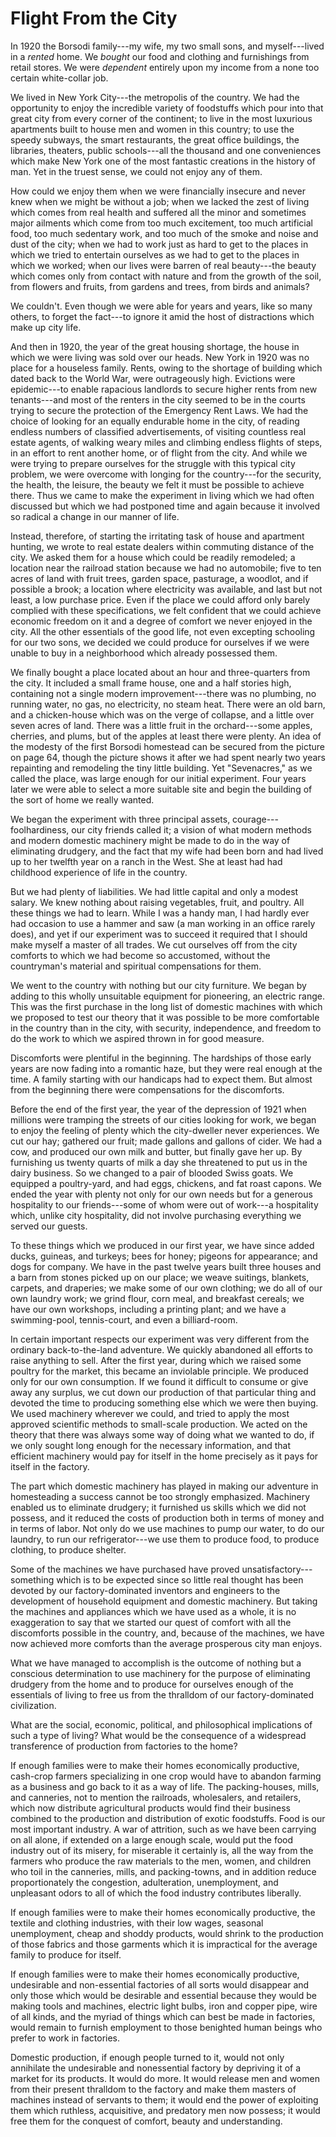 # Flight From the City

In 1920 the Borsodi family---my wife, my two small sons, and myself---lived in a *rented* home. We *bought* our food and clothing and furnishings from retail stores. We were *dependent* entirely upon my income from a none too certain white-collar job.

We lived in New York City---the metropolis of the country. We had the opportunity to enjoy the incredible variety of foodstuffs which pour into that great city from every corner of the continent; to live in the most luxurious apartments built to house men and women in this country; to use the speedy subways, the smart restaurants, the great office buildings, the libraries, theaters, public schools---all the thousand and one conveniences which make New York one of the most fantastic creations in the history of man. Yet in the truest sense, we could not enjoy any of them.

How could we enjoy them when we were financially insecure and never knew when we might be without a job; when we lacked the zest of living which comes from real health and suffered all the minor and sometimes major ailments which come from too much excitement, too much artificial food, too much sedentary work, and too much of the smoke and noise and dust of the city; when we had to work just as hard to get to the places in which we tried to entertain ourselves as we had to get to the places in which we worked; when our lives were barren of real beauty---the beauty which comes only from contact with nature and from the growth of the soil, from flowers and fruits, from gardens and trees, from birds and animals?

We couldn't. Even though we were able for years and years, like so many others, to forget the fact---to ignore it amid the host of distractions which make up city life.

And then in 1920, the year of the great housing shortage, the house in which we were living was sold over our heads. New York in 1920 was no place for a houseless family. Rents, owing to the shortage of building which dated back to the World War, were outrageously high. Evictions were epidemic---to enable rapacious landlords to secure higher rents from new tenants---and most of the renters in the city seemed to be in the courts trying to secure the protection of the Emergency Rent Laws. We had the choice of looking for an equally endurable home in the city, of reading endless numbers of classified advertisements, of visiting countless real estate agents, of walking weary miles and climbing endless flights of steps, in an effort to rent another home, or of flight from the city. And while we were trying to prepare ourselves for the struggle with this typical city problem, we were overcome with longing for the country---for the security, the health, the leisure, the beauty we felt it must be possible to achieve there. Thus we came to make the experiment in living which we had often discussed but which we had postponed time and again because it involved so radical a change in our manner of life.

Instead, therefore, of starting the irritating task of house and apartment hunting, we wrote to real estate dealers within commuting distance of the city. We asked them for a house which could be readily remodeled; a location near the railroad station because we had no automobile; five to ten acres of land with fruit trees, garden space, pasturage, a woodlot, and if possible a brook; a location where electricity was available, and last but not least, a low purchase price. Even if the place we could afford only barely complied with these specifications, we felt confident that we could achieve economic freedom on it and a degree of comfort we never enjoyed in the city. All the other essentials of the good life, not even excepting schooling for our two sons, we decided we could produce for ourselves if we were unable to buy in a neighborhood which already possessed them.

We finally bought a place located about an hour and three-quarters from the city. It included a small frame house, one and a half stories high, containing not a single modern improvement---there was no plumbing, no running water, no gas, no electricity, no steam heat. There were an old barn, and a chicken-house which was on the verge of collapse, and a little over seven acres of land. There was a little fruit in the orchard---some apples, cherries, and plums, but of the apples at least there were plenty. An idea of the modesty of the first Borsodi homestead can be secured from the picture on page 64, though the picture shows it after we had spent nearly two years repainting and remodeling the tiny little building. Yet "Sevenacres," as we called the place, was large enough for our initial experiment. Four years later we were able to select a more suitable site and begin the building of the sort of home we really wanted.

We began the experiment with three principal assets, courage---foolhardiness, our city friends called it; a vision of what modern methods and modern domestic machinery might be made to do in the way of eliminating drudgery, and the fact that my wife had been born and had lived up to her twelfth year on a ranch in the West. She at least had had childhood experience of life in the country.

But we had plenty of liabilities. We had little capital and only a modest salary. We knew nothing about raising vegetables, fruit, and poultry. All these things we had to learn. While I was a handy man, I had hardly ever had occasion to use a hammer and saw (a man working in an office rarely does), and yet if our experiment was to succeed it required that I should make myself a master of all trades. We cut ourselves off from the city comforts to which we had become so accustomed, without the countryman's material and spiritual compensations for them.

We went to the country with nothing but our city furniture. We began by adding to this wholly unsuitable equipment for pioneering, an electric range. This was the first purchase in the long list of domestic machines with which we proposed to test our theory that it was possible to be more comfortable in the country than in the city, with security, independence, and freedom to do the work to which we aspired thrown in for good measure.

Discomforts were plentiful in the beginning. The hardships of those early years are now fading into a romantic haze, but they were real enough at the time. A family starting with our handicaps had to expect them. But almost from the beginning there were compensations for the discomforts.

Before the end of the first year, the year of the depression of 1921 when millions were tramping the streets of our cities looking for work, we began to enjoy the feeling of plenty which the city-dweller never experiences. We cut our hay; gathered our fruit; made gallons and gallons of cider. We had a cow, and produced our own milk and butter, but finally gave her up. By furnishing us twenty quarts of milk a day she threatened to put us in the dairy business. So we changed to a pair of blooded Swiss goats. We equipped a poultry-yard, and had eggs, chickens, and fat roast capons. We ended the year with plenty not only for our own needs but for a generous hospitality to our friends---some of whom were out of work---a hospitality which, unlike city hospitality, did not involve purchasing everything we served our guests.

To these things which we produced in our first year, we have since added ducks, guineas, and turkeys; bees for honey; pigeons for appearance; and dogs for company. We have in the past twelve years built three houses and a barn from stones picked up on our place; we weave suitings, blankets, carpets, and draperies; we make some of our own clothing; we do all of our own laundry work; we grind flour, corn meal, and breakfast cereals; we have our own workshops, including a printing plant; and we have a swimming-pool, tennis-court, and even a billiard-room.

In certain important respects our experiment was very different from the ordinary back-to-the-land adventure. We quickly abandoned all efforts to raise anything to sell. After the first year, during which we raised some poultry for the market, this became an inviolable principle. We produced only for our own consumption. If we found it difficult to consume or give away any surplus, we cut down our production of that particular thing and devoted the time to producing something else which we were then buying. We used machinery wherever we could, and tried to apply the most approved scientific methods to small-scale production. We acted on the theory that there was always some way of doing what we wanted to do, if we only sought long enough for the necessary information, and that efficient machinery would pay for itself in the home precisely as it pays for itself in the factory.

The part which domestic machinery has played in making our adventure in homesteading a success cannot be too strongly emphasized. Machinery enabled us to eliminate drudgery; it furnished us skills which we did not possess, and it reduced the costs of production both in terms of money and in terms of labor. Not only do we use machines to pump our water, to do our laundry, to run our refrigerator---we use them to produce food, to produce clothing, to produce shelter.

Some of the machines we have purchased have proved unsatisfactory---something which is to be expected since so little real thought has been devoted by our factory-dominated inventors and engineers to the development of household equipment and domestic machinery. But taking the machines and appliances which we have used as a whole, it is no exaggeration to say that we started our quest of comfort with all the discomforts possible in the country, and, because of the machines, we have now achieved more comforts than the average prosperous city man enjoys.

What we have managed to accomplish is the outcome of nothing but a conscious determination to use machinery for the purpose of eliminating drudgery from the home and to produce for ourselves enough of the essentials of living to free us from the thralldom of our factory-dominated civilization.

What are the social, economic, political, and philosophical implications of such a type of living? What would be the consequence of a widespread transference of production from factories to the home?

If enough families were to make their homes economically productive, cash-crop farmers specializing in one crop would have to abandon farming as a business and go back to it as a way of life. The packing-houses, mills, and canneries, not to mention the railroads, wholesalers, and retailers, which now distribute agricultural products would find their business combined to the production and distribution of exotic foodstuffs. Food is our most important industry. A war of attrition, such as we have been carrying on all alone, if extended on a large enough scale, would put the food industry out of its misery, for miserable it certainly is, all the way from the farmers who produce the raw materials to the men, women, and children who toil in the canneries, mills, and packing-towns, and in addition reduce proportionately the congestion, adulteration, unemployment, and unpleasant odors to all of which the food industry contributes liberally.

If enough families were to make their homes economically productive, the textile and clothing industries, with their low wages, seasonal unemployment, cheap and shoddy products, would shrink to the production of those fabrics and those garments which it is impractical for the average family to produce for itself.

If enough families were to make their homes economically productive, undesirable and non-essential factories of all sorts would disappear and only those which would be desirable and essential because they would be making tools and machines, electric light bulbs, iron and copper pipe, wire of all kinds, and the myriad of things which can best be made in factories, would remain to furnish employment to those benighted human beings who prefer to work in factories.

Domestic production, if enough people turned to it, would not only annihilate the undesirable and nonessential factory by depriving it of a market for its products. It would do more. It would release men and women from their present thralldom to the factory and make them masters of machines instead of servants to them; it would end the power of exploiting them which ruthless, acquisitive, and predatory men now possess; it would free them for the conquest of comfort, beauty and understanding.
